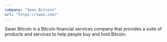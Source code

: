 ```yaml
---
company: "Swan Bitcoin"
url: "https://swan.com/"
---
```


Swan Bitcoin is a Bitcoin financial services company that provides a suite of products and services to help people buy and hold Bitcoin.
